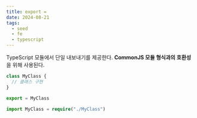 ```yaml
---
title: export =
date: 2024-08-21
tags:
  - seed
  - fe
  - typescript
---
```


TypeScript 모듈에서 단일 내보내기를 제공한다.
**CommonJS 모듈 형식과의 호환성**을 위해 사용된다.

```ts
class MyClass {
  // 클래스 구현
}

export = MyClass
```

```ts
import MyClass = require("./MyClass")
```
